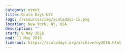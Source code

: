 ```yaml
---
category: event
title: Scala Days NYC
logo: /resources/img/scaladays-15.png
location: New York, NY, USA
description: ""
start: 9 May 2016
end: 11 May 2016
link-out: https://scaladays.org/archive/ny2016.html
---
```

